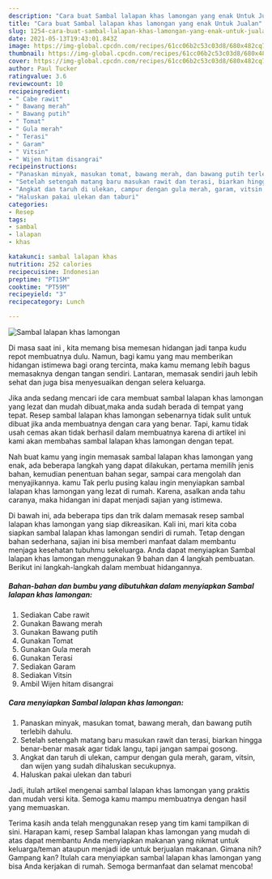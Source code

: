 ```yaml
---
description: "Cara buat Sambal lalapan khas lamongan yang enak Untuk Jualan"
title: "Cara buat Sambal lalapan khas lamongan yang enak Untuk Jualan"
slug: 1254-cara-buat-sambal-lalapan-khas-lamongan-yang-enak-untuk-jualan
date: 2021-05-13T19:43:01.843Z
image: https://img-global.cpcdn.com/recipes/61cc06b2c53c03d8/680x482cq70/sambal-lalapan-khas-lamongan-foto-resep-utama.jpg
thumbnail: https://img-global.cpcdn.com/recipes/61cc06b2c53c03d8/680x482cq70/sambal-lalapan-khas-lamongan-foto-resep-utama.jpg
cover: https://img-global.cpcdn.com/recipes/61cc06b2c53c03d8/680x482cq70/sambal-lalapan-khas-lamongan-foto-resep-utama.jpg
author: Paul Tucker
ratingvalue: 3.6
reviewcount: 10
recipeingredient:
- " Cabe rawit"
- " Bawang merah"
- " Bawang putih"
- " Tomat"
- " Gula merah"
- " Terasi"
- " Garam"
- " Vitsin"
- " Wijen hitam disangrai"
recipeinstructions:
- "Panaskan minyak, masukan tomat, bawang merah, dan bawang putih terlebih dahulu."
- "Setelah setengah matang baru masukan rawit dan terasi, biarkan hingga benar-benar masak agar tidak langu, tapi jangan sampai gosong."
- "Angkat dan taruh di ulekan, campur dengan gula merah, garam, vitsin, dan wijen yang sudah dihaluskan secukupnya."
- "Haluskan pakai ulekan dan taburi"
categories:
- Resep
tags:
- sambal
- lalapan
- khas

katakunci: sambal lalapan khas 
nutrition: 252 calories
recipecuisine: Indonesian
preptime: "PT15M"
cooktime: "PT59M"
recipeyield: "3"
recipecategory: Lunch

---
```



![Sambal lalapan khas lamongan](https://img-global.cpcdn.com/recipes/61cc06b2c53c03d8/680x482cq70/sambal-lalapan-khas-lamongan-foto-resep-utama.jpg)

Di masa  saat ini , kita memang bisa memesan hidangan jadi tanpa kudu repot membuatnya dulu. Namun, bagi kamu yang mau memberikan hidangan istimewa bagi orang tercinta, maka kamu memang lebih bagus memasaknya dengan tangan sendiri. Lantaran, memasak sendiri jauh lebih sehat dan juga bisa menyesuaikan dengan selera keluarga.

Jika anda sedang mencari ide cara membuat sambal lalapan khas lamongan yang lezat dan mudah dibuat,maka anda sudah berada di tempat yang tepat. Resep sambal lalapan khas lamongan  sebenarnya tidak sulit untuk dibuat jika anda membuatnya dengan cara yang benar. Tapi, kamu tidak usah cemas akan tidak berhasil dalam membuatnya 
karena di artikel ini kami akan membahas sambal lalapan khas lamongan dengan tepat.  



Nah buat kamu yang ingin memasak sambal lalapan khas lamongan yang enak, ada beberapa langkah yang dapat dilakukan, pertama memilih jenis bahan, kemudian penentuan bahan segar, sampai cara mengolah dan menyajikannya. kamu Tak perlu pusing kalau ingin menyiapkan sambal lalapan khas lamongan yang lezat di rumah. Karena, asalkan anda  tahu caranya, maka hidangan ini dapat menjadi sajian yang istimewa.

Di bawah ini, ada beberapa tips dan trik dalam memasak resep sambal lalapan khas lamongan yang siap dikreasikan. Kali ini, mari kita coba siapkan sambal lalapan khas lamongan sendiri di rumah. Tetap dengan bahan sederhana, sajian ini bisa memberi manfaat dalam membantu menjaga kesehatan tubuhmu sekeluarga. Anda dapat menyiapkan Sambal lalapan khas lamongan menggunakan 9 bahan dan 4 langkah pembuatan. Berikut ini langkah-langkah dalam membuat hidangannya.

<!--inarticleads1-->

##### Bahan-bahan dan bumbu yang dibutuhkan dalam menyiapkan Sambal lalapan khas lamongan:

1. Sediakan  Cabe rawit
1. Gunakan  Bawang merah
1. Gunakan  Bawang putih
1. Gunakan  Tomat
1. Gunakan  Gula merah
1. Gunakan  Terasi
1. Sediakan  Garam
1. Sediakan  Vitsin
1. Ambil  Wijen hitam disangrai




<!--inarticleads2-->

##### Cara menyiapkan Sambal lalapan khas lamongan:

1. Panaskan minyak, masukan tomat, bawang merah, dan bawang putih terlebih dahulu.
1. Setelah setengah matang baru masukan rawit dan terasi, biarkan hingga benar-benar masak agar tidak langu, tapi jangan sampai gosong.
1. Angkat dan taruh di ulekan, campur dengan gula merah, garam, vitsin, dan wijen yang sudah dihaluskan secukupnya.
1. Haluskan pakai ulekan dan taburi




Jadi, itulah artikel mengenai  sambal lalapan khas lamongan  yang praktis dan mudah versi kita. Semoga kamu mampu membuatnya dengan hasil yang memuaskan. 

Terima kasih anda telah menggunakan resep yang tim kami tampilkan di sini. Harapan kami, resep  Sambal lalapan khas lamongan yang mudah di atas dapat membantu Anda menyiapkan makanan yang nikmat untuk keluarga/teman ataupun menjadi ide untuk berjualan makanan. Gimana nih? Gampang kan? Itulah cara menyiapkan sambal lalapan khas lamongan yang bisa Anda kerjakan di rumah. Semoga bermanfaat dan selamat mencoba!

